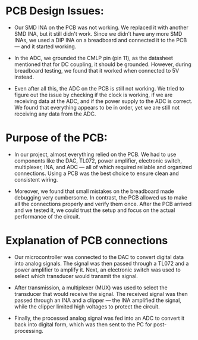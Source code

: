# PCB Design Issues:

- Our SMD INA on the PCB was not working. We replaced it with another SMD INA, but it still didn't work. Since we didn’t have any more SMD INAs, we used a DIP INA on a breadboard and connected it to the PCB — and it started working.

- In the ADC, we grounded the CMLP pin (pin 11), as the datasheet mentioned that for DC coupling, it should be grounded. However, during breadboard testing, we found that it worked when connected to 5V instead.

- Even after all this, the ADC on the PCB is still not working. We tried to figure out the issue by checking if the clock is working, if we are receiving data at the ADC, and if the power supply to the ADC is correct. We found that everything appears to be in order, yet we are still not receiving any data from the ADC.

# Purpose of the PCB:

- In our project, almost everything relied on the PCB. We had to use components like the DAC, TL072, power amplifier, electronic switch, multiplexer, INA, and ADC — all of which required reliable and organized connections. Using a PCB was the best choice to ensure clean and consistent wiring.

- Moreover, we found that small mistakes on the breadboard made debugging very cumbersome. In contrast, the PCB allowed us to make all the connections properly and verify them once. After the PCB arrived and we tested it, we could trust the setup and focus on the actual performance of the circuit.

# Explanation of PCB connections 

- Our microcontroller was connected to the DAC to convert digital data into analog signals. The signal was then passed through a TL072 and a power amplifier to amplify it. Next, an electronic switch was used to select which transducer would transmit the signal.

- After transmission, a multiplexer (MUX) was used to select the transducer that would receive the signal. The received signal was then passed through an INA and a clipper — the INA amplified the signal, while the clipper limited high voltages to protect the circuit.

- Finally, the processed analog signal was fed into an ADC to convert it back into digital form, which was then sent to the PC for post-processing.
